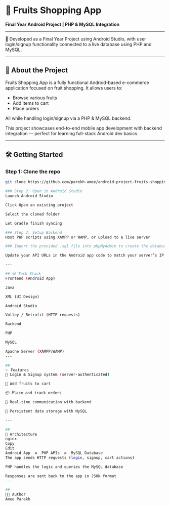# 🍎 Fruits Shopping App  
**Final Year Android Project | PHP & MySQL Integration**

---

🚀 Developed as a Final Year Project using Android Studio, with user login/signup functionality connected to a live database using PHP and MySQL.

---

## 🧾 About the Project  
Fruits Shopping App is a fully functional Android-based e-commerce application focused on fruit shopping. It allows users to:

- Browse various fruits  
- Add items to cart  
- Place orders  

All while handling login/signup via a PHP & MySQL backend.

This project showcases end-to-end mobile app development with backend integration — perfect for learning full-stack Android dev basics.

---

## 🛠️ Getting Started  

### Step 1: Clone the repo  
```bash
git clone https://github.com/parekh-amee/android-project-fruits-shopping.git

### Step 2: Open in Android Studio
Launch Android Studio

Click Open an existing project

Select the cloned folder

Let Gradle finish syncing

### Step 3: Setup Backend
Host PHP scripts using XAMPP or WAMP, or upload to a live server

### Import the provided .sql file into phpMyAdmin to create the database

Update your API URLs in the Android app code to match your server’s IP or domain

---

## 💻 Tech Stack
Frontend (Android App)

Java

XML (UI Design)

Android Studio

Volley / Retrofit (HTTP requests)

Backend

PHP

MySQL

Apache Server (XAMPP/WAMP)
---

##
✨ Features
🔐 Login & Signup system (server-authenticated)

🛒 Add fruits to cart

📦 Place and track orders

📡 Real-time communication with backend

💾 Persistent data storage with MySQL

---

##
🔧 Architecture
nginx
Copy
Edit
Android App  ⇄  PHP APIs  ⇄  MySQL Database
The app sends HTTP requests (login, signup, cart actions)

PHP handles the logic and queries the MySQL database

Responses are sent back to the app in JSON format
---

##
👩‍💻 Author
Amee Parekh
